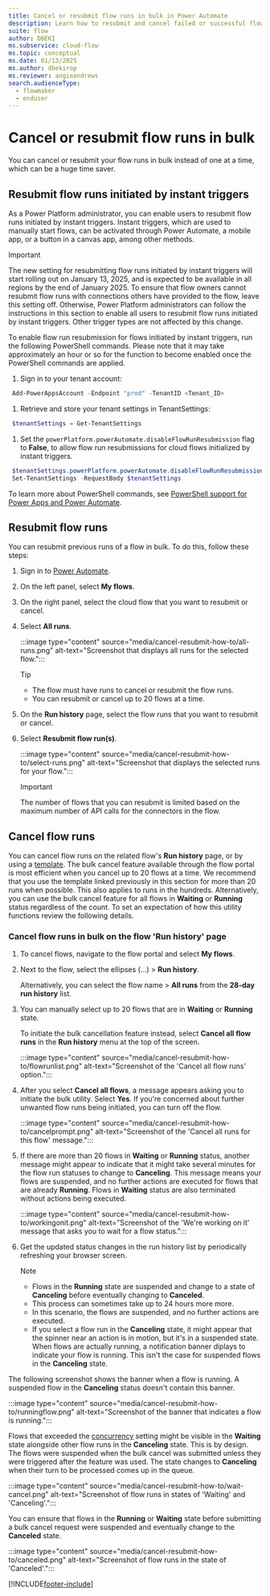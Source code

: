 ```yaml
---
title: Cancel or resubmit flow runs in bulk in Power Automate
description: Learn how to resubmit and cancel failed or successful flow runs in Power Automate.
suite: flow
author: DBEKI
ms.subservice: cloud-flow
ms.topic: conceptual
ms.date: 01/13/2025
ms.author: dbekirop
ms.reviewer: angieandrews
search.audienceType: 
  - flowmaker
  - enduser
---
```


# Cancel or resubmit flow runs in bulk

You can cancel or resubmit your flow runs in bulk instead of one at a time, which can be a huge time saver.

## Resubmit flow runs initiated by instant triggers

As a Power Platform administrator, you can enable users to resubmit flow runs initiated by instant triggers. Instant triggers, which are used to manually start flows, can be activated through Power Automate, a mobile app, or a button in a canvas app, among other methods.

> [!IMPORTANT]
> The new setting for resubmitting flow runs initiated by instant triggers will start rolling out on January 13, 2025, and is expected to be available in all regions by the end of January 2025. To ensure that flow owners cannot resubmit flow runs with connections others have provided to the flow, leave this setting off.  Otherwise, Power Platform administrators can follow the instructions in this section to enable all users to resubmit flow runs initiated by instant triggers. Other trigger types are not affected by this change.

To enable flow run resubmission for flows initiated by instant triggers, run the following PowerShell commands.  Please note that it may take approximately an hour or so for the function to become enabled once the PowerShell commands are applied.

1. Sign in to your tenant account: 

  ```powershell
   Add-PowerAppsAccount -Endpoint "prod" -TenantID <Tenant_ID>
   ```
1. Retrieve and store your tenant settings in TenantSettings:
   
  ```powershell
   $tenantSettings = Get-TenantSettings
   ```
1. Set the `powerPlatform.powerAutomate.disableFlowRunResubmission` flag to **False**, to allow flow run resubmissions for cloud flows initialized by instant triggers.

  ```powershell
   $tenantSettings.powerPlatform.powerAutomate.disableFlowRunResubmission= $False
   Set-TenantSettings -RequestBody $tenantSettings
   ```

To learn more about PowerShell commands, see [PowerShell support for Power Apps and Power Automate](/power-platform/admin/powerapps-powershell#cmdlets).

## Resubmit flow runs

You can resubmit previous runs of a flow in bulk. To do this, follow these steps:

1. Sign in to [Power Automate](https://make.powerautomate.com).
1. On the left panel, select **My flows**.
1. On the right panel, select the cloud flow that you want to resubmit or cancel.
1. Select **All runs**.

    :::image type="content" source="media/cancel-resubmit-how-to/all-runs.png" alt-text="Screenshot that displays all runs for the selected flow.":::

   > [!TIP]
   > - The flow must have runs to cancel or resubmit the flow runs.
   > - You can resubmit or cancel up to 20 flows at a time.

1. On the **Run history** page, select the flow runs that you want to resubmit or cancel.
1. Select **Resubmit flow run(s)**.

    :::image type="content" source="media/cancel-resubmit-how-to/select-runs.png" alt-text="Screenshot that displays the selected runs for your flow.":::

   > [!IMPORTANT]
   > The number of flows that you can resubmit is limited based on the maximum number of API calls for the connectors in the flow.

## Cancel flow runs

You can cancel flow runs on the related flow's **Run history** page, or by using a [template](https://make.preview.powerautomate.com/galleries/public/templates/52c2eb66c0664b3b82480d1adcc6c1b4/cancel-all-of-my-flow-runs?environment=e85a08f2-6b04-ef9d-bbe3-05c8fb307b0b). The bulk cancel feature available through the flow portal is most efficient when you cancel up to 20 flows at a time. We recommend that you use the template linked previously in this section for more than 20 runs when possible. This also applies to runs in the hundreds. Alternatively, you can use the bulk cancel feature for all flows in **Waiting** or **Running** status regardless of the count. To set an expectation of how this utility functions review the following details.

### Cancel flow runs in bulk on the flow 'Run history' page

1. To cancel flows, navigate to the flow portal and select **My flows**.
1. Next to the flow, select the ellipses (&hellip;) > **Run history**.

    Alternatively, you can select the flow name > **All runs** from the **28-day run history** list.

1. You can manually select up to 20 flows that are in **Waiting** or **Running** state.

    To initiate the bulk cancellation feature instead, select **Cancel all flow runs** in the **Run history** menu at the top of the screen.

    :::image type="content" source="media/cancel-resubmit-how-to/flowrunlist.png" alt-text="Screenshot of the 'Cancel all flow runs' option.":::

1. After you select **Cancel all flows**, a message appears asking you to initiate the bulk utility. Select **Yes**. If you're concerned about further unwanted flow runs being initiated, you can turn off the flow.

    :::image type="content" source="media/cancel-resubmit-how-to/cancelprompt.png" alt-text="Screenshot of the 'Cancel all runs for this flow' message.":::

1. If there are more than 20 flows in **Waiting** or **Running** status, another message might appear to indicate that it might take several minutes for the flow run statuses to change to **Canceling**. This message means your flows are suspended, and no further actions are executed for flows that are already **Running**. Flows in **Waiting** status are also terminated without actions being executed.

    :::image type="content" source="media/cancel-resubmit-how-to/workingonit.png" alt-text="Screenshot of the 'We're working on it' message that asks you to wait for a flow status.":::

1. Get the updated status changes in the run history list by periodically refreshing your browser screen.

    > [!NOTE]
    > - Flows in the **Running** state are suspended and change to a state of **Canceling** before eventually changing to **Canceled**.
    > - This process can sometimes take up to 24 hours more more.
    > - In this scenario, the flows are suspended, and no further actions are executed.
    > - If you select a flow run in the **Canceling** state, it might appear that the spinner near an action is in motion, but it's in a suspended state. When flows are actually running, a notification banner diplays to indicate your flow is running. This isn't the case for suspended flows in the **Canceling** state.

The following screenshot shows the banner when a flow is running. A suspended flow in the **Canceling** status doesn't contain this banner.

:::image type="content" source="media/cancel-resubmit-how-to/runningflow.png" alt-text="Screenshot of the banner that indicates a flow is running.":::

Flows that exceeded the [concurrency](limits-and-config.md#concurrency-looping-and-debatching-limits) setting might be visible in the **Waiting** state alongside other flow runs in the **Canceling** state. This is by design. The flows were suspended when the bulk cancel was submitted unless they were triggered after the feature was used. The state changes to **Canceling** when their turn to be processed comes up in the queue.

:::image type="content" source="media/cancel-resubmit-how-to/wait-cancel.png" alt-text="Screenshot of flow runs in states of 'Waiting' and 'Canceling'.":::

You can ensure that flows in the **Running** or **Waiting** state before submitting a bulk cancel request were suspended and eventually change to the **Canceled** state.

:::image type="content" source="media/cancel-resubmit-how-to/canceled.png" alt-text="Screenshot of flow runs in the state of 'Canceled'.":::

[!INCLUDE[footer-include](includes/footer-banner.md)]
